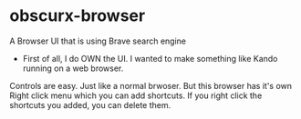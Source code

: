 # obscurx-browser
A Browser UI that is using Brave search engine

- First of all, I do OWN the UI. I wanted to make something like Kando running on a web browser.

Controls are easy. Just like a normal brwoser. But this browser has it's own Right click menu which you can add shortcuts. If you right click the shortcuts you added, you can delete them.
